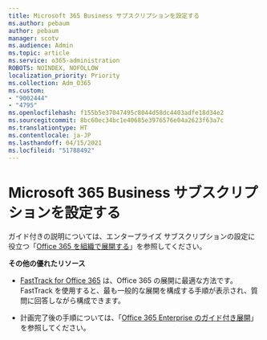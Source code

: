 ```yaml
---
title: Microsoft 365 Business サブスクリプションを設定する
ms.author: pebaum
author: pebaum
manager: scotv
ms.audience: Admin
ms.topic: article
ms.service: o365-administration
ROBOTS: NOINDEX, NOFOLLOW
localization_priority: Priority
ms.collection: Adm_O365
ms.custom:
- "9002444"
- "4795"
ms.openlocfilehash: f155b5e37047495c8044d58dc4403adfe18d34e2
ms.sourcegitcommit: 8bc60ec34bc1e40685e3976576e04a2623f63a7c
ms.translationtype: HT
ms.contentlocale: ja-JP
ms.lasthandoff: 04/15/2021
ms.locfileid: "51788492"
---
```

# <a name="set-up-a-microsoft-365-business-subscription"></a>Microsoft 365 Business サブスクリプションを設定する

ガイド付きの説明については、エンタープライズ サブスクリプションの設定に役立つ「[Office 365 を組織で展開する](https://docs.microsoft.com/office365/enterprise/setup-overview-for-enterprises)」を参照してください。

**その他の優れたリソース**

- [FastTrack for Office 365](https://docs.microsoft.com/fasttrack/O365-fasttrack-benefit-for-office-365) は、Office 365 の展開に最適な方法です。 FastTrack を使用すると、最も一般的な展開を構成する手順が表示され、質問に回答しながら構成できます。 

- 計画完了後の手順については、「[Office 365 Enterprise のガイド付き展開](https://docs.microsoft.com/office365/enterprise/setup-overview-for-enterprises#do-it-yourself-guided-deployment-of-office-365-enterprise)」を参照してください。 
